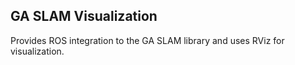 ## GA SLAM Visualization

Provides ROS integration to the GA SLAM library and uses RViz for visualization.
